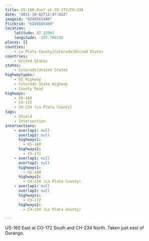 ```yaml
---
title: US-160 East at CO-172/CH-234
date: "2011-10-02T12:47:02Z"
imageid: "6249565489"
flickrid: "6249565489"
location:
    latitude: 37.22961
    longitude: -107.796132
places: []
counties:
    - La Plata County|Colorado|United States
countries:
    - United States
states:
    - Colorado|United States
highwaytypes:
    - US Highway
    - Colorado State Highway
    - County Road
highways:
    - US-160
    - CO-172
    - CH-234 (La Plata County)
tags:
    - Shield
    - Intersection
intersections:
    - overlap1: null
      overlap2: null
      highways1:
        - US-160
      highways2:
        - CO-172
    - overlap1: null
      overlap2: null
      highways1:
        - US-160
      highways2:
        - CH-234 (La Plata County)
    - overlap1: null
      overlap2: null
      highways1:
        - CO-172
      highways2:
        - CH-234 (La Plata County)

---
```

US-160 East at CO-172 South and CH-234 North.  Taken just east of Durango.